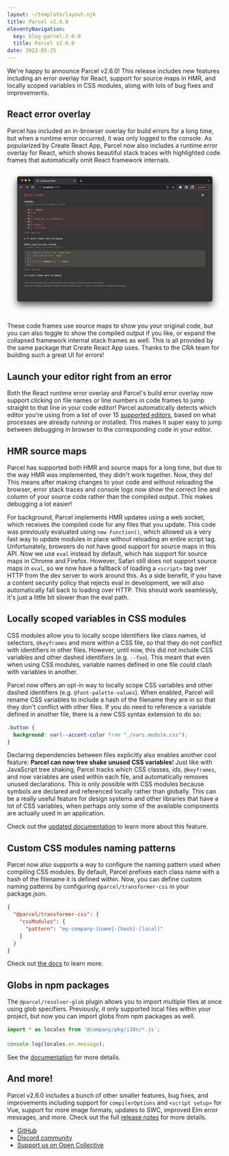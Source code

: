 ```yaml
---
layout: ~/template/layout.njk
title: Parcel v2.6.0
eleventyNavigation:
  key: blog-parcel-2-6-0
  title: Parcel v2.6.0
date: 2022-05-25
---
```


We're happy to announce Parcel v2.6.0! This release includes new features including an error overlay for React, support for source maps in HMR, and locally scoped variables in CSS modules, along with lots of bug fixes and improvements.

## React error overlay

Parcel has included an in-browser overlay for build errors for a long time, but when a runtime error occurred, it was only logged to the console. As popularized by Create React App, Parcel now also includes a runtime error overlay for React, which shows beautiful stack traces with highlighted code frames that automatically omit React framework internals.

![react error overlay](react-error-overlay.png)

These code frames use source maps to show you your original code, but you can also toggle to show the compiled output if you like, or expand the collapsed framework internal stack frames as well. This is all provided by the same package that Create React App uses. Thanks to the CRA team for building such a great UI for errors!

## Launch your editor right from an error

Both the React runtime error overlay and Parcel's build error overlay now support clicking on file names or line numbers in code frames to jump straight to that line in your code editor! Parcel automatically detects which editor you're using from a list of over 15 [supported editors](https://github.com/yyx990803/launch-editor#supported-editors), based on what processes are already running or installed. This makes it super easy to jump between debugging in browser to the corresponding code in your editor.

## HMR source maps

Parcel has supported both HMR and source maps for a long time, but due to the way HMR was implemented, they didn't work together. Now, they do! This means after making changes to your code and without reloading the browser, error stack traces and console logs now show the correct line and column of your source code rather than the compiled output. This makes debugging a lot easier!

For background, Parcel implements HMR updates using a web socket, which receives the compiled code for any files that you update. This code was previously evaluated using `new Function()`, which allowed us a very fast way to update modules in place without reloading an entire script tag. Unfortunately, browsers do not have good support for source maps in this API. Now we use `eval` instead by default, which has support for source maps in Chrome and Firefox. However, Safari still does not support source maps in `eval`, so we now have a fallback of loading a `<script>` tag over HTTP from the dev server to work around this. As a side benefit, if you have a content security policy that rejects eval in development, we will also automatically fall back to loading over HTTP. This should work seamlessly, it's just a little bit slower than the eval path.

## Locally scoped variables in CSS modules

CSS modules allow you to locally scope identifiers like class names, id selectors, `@keyframes` and more within a CSS file, so that they do not conflict with identifiers in other files. However, until now, this did not include CSS variables and other dashed identifiers (e.g. `--foo`). This meant that even when using CSS modules, variable names defined in one file could clash with variables in another.

Parcel now offers an opt-in way to locally scope CSS variables and other dashed identifiers (e.g. `@font-palette-values`). When enabled, Parcel will rename CSS variables to include a hash of the filename they are in so that they don't conflict with other files. If you do need to reference a variable defined in another file, there is a new CSS syntax extension to do so:

```css
.button {
  background: var(--accent-color from "./vars.module.css");
}
```

Declaring dependencies between files explicitly also enables another cool feature: **Parcel can now tree shake unused CSS variables**! Just like with JavaScript tree shaking, Parcel tracks which CSS classes, ids, `@keyframes`, and now variables are used within each file, and automatically removes unused declarations. This is only possible with CSS modules because symbols are declared and referenced locally rather than globally. This can be a really useful feature for design systems and other libraries that have a lot of CSS variables, when perhaps only some of the available components are actually used in an application.

Check out the [updated documentation](/languages/css/#local-css-variables) to learn more about this feature.

## Custom CSS modules naming patterns

Parcel now also supports a way to configure the naming pattern used when compiling CSS modules. By default, Parcel prefixes each class name with a hash of the filename it is defined within. Now, you can define custom naming patterns by configuring `@parcel/transformer-css` in your package.json.

```json
{
  "@parcel/transformer-css": {
    "cssModules": {
      "pattern": "my-company-[name]-[hash]-[local]"
    }
  }
}
```

Check out [the docs](/languages/css/#custom-naming-patterns) to learn more.

## Globs in npm packages

The `@parcel/resolver-glob` plugin allows you to import multiple files at once using glob specifiers. Previously, it only supported local files within your project, but now you can import globs from npm packages as well.

```js
import * as locales from '@company/pkg/i18n/*.js';

console.log(locales.en.message);
````

See the [documentation](/features/dependency-resolution/#glob-specifiers) for more details.

## And more!

Parcel v2.6.0 includes a bunch of other smaller features, bug fixes, and improvements including support for `compilerOptions` and `<script setup>` for Vue, support for more image formats, updates to SWC, improved Elm error messages, and more. Check out the full [release notes](https://github.com/parcel-bundler/parcel/releases/tag/v2.6.0) for more details.

- [GitHub](https://github.com/parcel-bundler/parcel)
- [Discord community](https://discord.gg/XSCzqGRuvr)
- [Support us on Open Collective](https://opencollective.com/parcel)

